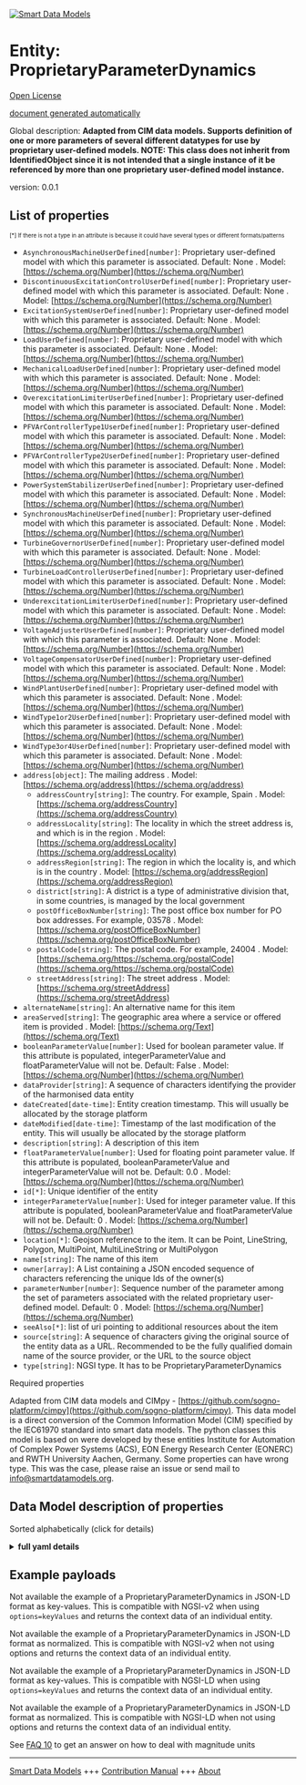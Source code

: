 <!-- 10-Header -->  
[![Smart Data Models](https://smartdatamodels.org/wp-content/uploads/2022/01/SmartDataModels_logo.png "Logo")](https://smartdatamodels.org)  
Entity: ProprietaryParameterDynamics  
====================================<!-- /10-Header -->  
<!-- 15-License -->  
[Open License](https://github.com/smart-data-models//dataModel.EnergyCIM/blob/master/ProprietaryParameterDynamics/LICENSE.md)  
[document generated automatically](https://docs.google.com/presentation/d/e/2PACX-1vTs-Ng5dIAwkg91oTTUdt8ua7woBXhPnwavZ0FxgR8BsAI_Ek3C5q97Nd94HS8KhP-r_quD4H0fgyt3/pub?start=false&loop=false&delayms=3000#slide=id.gb715ace035_0_60)  
<!-- /15-License -->  
<!-- 20-Description -->  
Global description: **Adapted from CIM data models. Supports definition of one or more parameters of several different datatypes for use by proprietary user-defined models.  NOTE: This class does not inherit from IdentifiedObject since it is not intended that a single instance of it be referenced by more than one proprietary user-defined model instance.**  
version: 0.0.1  
<!-- /20-Description -->  
<!-- 30-PropertiesList -->  

## List of properties  

<sup><sub>[*] If there is not a type in an attribute is because it could have several types or different formats/patterns</sub></sup>  
- `AsynchronousMachineUserDefined[number]`: Proprietary user-defined model with which this parameter is associated. Default: None  . Model: [https://schema.org/Number](https://schema.org/Number)- `DiscontinuousExcitationControlUserDefined[number]`: Proprietary user-defined model with which this parameter is associated. Default: None  . Model: [https://schema.org/Number](https://schema.org/Number)- `ExcitationSystemUserDefined[number]`: Proprietary user-defined model with which this parameter is associated. Default: None  . Model: [https://schema.org/Number](https://schema.org/Number)- `LoadUserDefined[number]`: Proprietary user-defined model with which this parameter is associated. Default: None  . Model: [https://schema.org/Number](https://schema.org/Number)- `MechanicalLoadUserDefined[number]`: Proprietary user-defined model with which this parameter is associated. Default: None  . Model: [https://schema.org/Number](https://schema.org/Number)- `OverexcitationLimiterUserDefined[number]`: Proprietary user-defined model with which this parameter is associated. Default: None  . Model: [https://schema.org/Number](https://schema.org/Number)- `PFVArControllerType1UserDefined[number]`: Proprietary user-defined model with which this parameter is associated. Default: None  . Model: [https://schema.org/Number](https://schema.org/Number)- `PFVArControllerType2UserDefined[number]`: Proprietary user-defined model with which this parameter is associated. Default: None  . Model: [https://schema.org/Number](https://schema.org/Number)- `PowerSystemStabilizerUserDefined[number]`: Proprietary user-defined model with which this parameter is associated. Default: None  . Model: [https://schema.org/Number](https://schema.org/Number)- `SynchronousMachineUserDefined[number]`: Proprietary user-defined model with which this parameter is associated. Default: None  . Model: [https://schema.org/Number](https://schema.org/Number)- `TurbineGovernorUserDefined[number]`: Proprietary user-defined model with which this parameter is associated. Default: None  . Model: [https://schema.org/Number](https://schema.org/Number)- `TurbineLoadControllerUserDefined[number]`: Proprietary user-defined model with which this parameter is associated. Default: None  . Model: [https://schema.org/Number](https://schema.org/Number)- `UnderexcitationLimiterUserDefined[number]`: Proprietary user-defined model with which this parameter is associated. Default: None  . Model: [https://schema.org/Number](https://schema.org/Number)- `VoltageAdjusterUserDefined[number]`: Proprietary user-defined model with which this parameter is associated. Default: None  . Model: [https://schema.org/Number](https://schema.org/Number)- `VoltageCompensatorUserDefined[number]`: Proprietary user-defined model with which this parameter is associated. Default: None  . Model: [https://schema.org/Number](https://schema.org/Number)- `WindPlantUserDefined[number]`: Proprietary user-defined model with which this parameter is associated. Default: None  . Model: [https://schema.org/Number](https://schema.org/Number)- `WindType1or2UserDefined[number]`: Proprietary user-defined model with which this parameter is associated. Default: None  . Model: [https://schema.org/Number](https://schema.org/Number)- `WindType3or4UserDefined[number]`: Proprietary user-defined model with which this parameter is associated. Default: None  . Model: [https://schema.org/Number](https://schema.org/Number)- `address[object]`: The mailing address  . Model: [https://schema.org/address](https://schema.org/address)	- `addressCountry[string]`: The country. For example, Spain  . Model: [https://schema.org/addressCountry](https://schema.org/addressCountry)  
	- `addressLocality[string]`: The locality in which the street address is, and which is in the region  . Model: [https://schema.org/addressLocality](https://schema.org/addressLocality)  
	- `addressRegion[string]`: The region in which the locality is, and which is in the country  . Model: [https://schema.org/addressRegion](https://schema.org/addressRegion)  
	- `district[string]`: A district is a type of administrative division that, in some countries, is managed by the local government    
	- `postOfficeBoxNumber[string]`: The post office box number for PO box addresses. For example, 03578  . Model: [https://schema.org/postOfficeBoxNumber](https://schema.org/postOfficeBoxNumber)  
	- `postalCode[string]`: The postal code. For example, 24004  . Model: [https://schema.org/https://schema.org/postalCode](https://schema.org/https://schema.org/postalCode)  
	- `streetAddress[string]`: The street address  . Model: [https://schema.org/streetAddress](https://schema.org/streetAddress)  
- `alternateName[string]`: An alternative name for this item  - `areaServed[string]`: The geographic area where a service or offered item is provided  . Model: [https://schema.org/Text](https://schema.org/Text)- `booleanParameterValue[number]`: Used for boolean parameter value. If this attribute is populated, integerParameterValue and floatParameterValue will not be. Default: False  . Model: [https://schema.org/Number](https://schema.org/Number)- `dataProvider[string]`: A sequence of characters identifying the provider of the harmonised data entity  - `dateCreated[date-time]`: Entity creation timestamp. This will usually be allocated by the storage platform  - `dateModified[date-time]`: Timestamp of the last modification of the entity. This will usually be allocated by the storage platform  - `description[string]`: A description of this item  - `floatParameterValue[number]`: Used for floating point parameter value.  If this attribute is populated, booleanParameterValue and integerParameterValue will not be. Default: 0.0  . Model: [https://schema.org/Number](https://schema.org/Number)- `id[*]`: Unique identifier of the entity  - `integerParameterValue[number]`: Used for integer parameter value.  If this attribute is populated, booleanParameterValue and floatParameterValue will not be. Default: 0  . Model: [https://schema.org/Number](https://schema.org/Number)- `location[*]`: Geojson reference to the item. It can be Point, LineString, Polygon, MultiPoint, MultiLineString or MultiPolygon  - `name[string]`: The name of this item  - `owner[array]`: A List containing a JSON encoded sequence of characters referencing the unique Ids of the owner(s)  - `parameterNumber[number]`: Sequence number of the parameter among the set of parameters associated with the related proprietary user-defined model. Default: 0  . Model: [https://schema.org/Number](https://schema.org/Number)- `seeAlso[*]`: list of uri pointing to additional resources about the item  - `source[string]`: A sequence of characters giving the original source of the entity data as a URL. Recommended to be the fully qualified domain name of the source provider, or the URL to the source object  - `type[string]`: NGSI type. It has to be ProprietaryParameterDynamics  <!-- /30-PropertiesList -->  
<!-- 35-RequiredProperties -->  
Required properties  
<!-- /35-RequiredProperties -->  
<!-- 40-RequiredProperties -->  
Adapted from CIM data models and CIMpy - [https://github.com/sogno-platform/cimpy](https://github.com/sogno-platform/cimpy). This data model is a direct conversion of the Common Information Model (CIM) specified by the IEC61970 standard into smart data models. The python classes this model is based on were developed by these entities Institute for Automation of Complex Power Systems (ACS), EON Energy Research Center (EONERC) and RWTH University Aachen, Germany. Some properties can have wrong type. This was the case, please raise an issue or send mail to info@smartdatamodels.org.  
<!-- /40-RequiredProperties -->  
<!-- 50-DataModelHeader -->  
## Data Model description of properties  
Sorted alphabetically (click for details)  
<!-- /50-DataModelHeader -->  
<!-- 60-ModelYaml -->  
<details><summary><strong>full yaml details</strong></summary>    
```yaml  
ProprietaryParameterDynamics:    
  description: 'Adapted from CIM data models. Supports definition of one or more parameters of several different datatypes for use by proprietary user-defined models.  NOTE: This class does not inherit from IdentifiedObject since it is not intended that a single instance of it be referenced by more than one proprietary user-defined model instance.'    
  properties:    
    AsynchronousMachineUserDefined:    
      description: 'Proprietary user-defined model with which this parameter is associated. Default: None'    
      type: number    
      x-ngsi:    
        model: https://schema.org/Number    
        type: Property    
    DiscontinuousExcitationControlUserDefined:    
      description: 'Proprietary user-defined model with which this parameter is associated. Default: None'    
      type: number    
      x-ngsi:    
        model: https://schema.org/Number    
        type: Property    
    ExcitationSystemUserDefined:    
      description: 'Proprietary user-defined model with which this parameter is associated. Default: None'    
      type: number    
      x-ngsi:    
        model: https://schema.org/Number    
        type: Property    
    LoadUserDefined:    
      description: 'Proprietary user-defined model with which this parameter is associated. Default: None'    
      type: number    
      x-ngsi:    
        model: https://schema.org/Number    
        type: Property    
    MechanicalLoadUserDefined:    
      description: 'Proprietary user-defined model with which this parameter is associated. Default: None'    
      type: number    
      x-ngsi:    
        model: https://schema.org/Number    
        type: Property    
    OverexcitationLimiterUserDefined:    
      description: 'Proprietary user-defined model with which this parameter is associated. Default: None'    
      type: number    
      x-ngsi:    
        model: https://schema.org/Number    
        type: Property    
    PFVArControllerType1UserDefined:    
      description: 'Proprietary user-defined model with which this parameter is associated. Default: None'    
      type: number    
      x-ngsi:    
        model: https://schema.org/Number    
        type: Property    
    PFVArControllerType2UserDefined:    
      description: 'Proprietary user-defined model with which this parameter is associated. Default: None'    
      type: number    
      x-ngsi:    
        model: https://schema.org/Number    
        type: Property    
    PowerSystemStabilizerUserDefined:    
      description: 'Proprietary user-defined model with which this parameter is associated. Default: None'    
      type: number    
      x-ngsi:    
        model: https://schema.org/Number    
        type: Property    
    SynchronousMachineUserDefined:    
      description: 'Proprietary user-defined model with which this parameter is associated. Default: None'    
      type: number    
      x-ngsi:    
        model: https://schema.org/Number    
        type: Property    
    TurbineGovernorUserDefined:    
      description: 'Proprietary user-defined model with which this parameter is associated. Default: None'    
      type: number    
      x-ngsi:    
        model: https://schema.org/Number    
        type: Property    
    TurbineLoadControllerUserDefined:    
      description: 'Proprietary user-defined model with which this parameter is associated. Default: None'    
      type: number    
      x-ngsi:    
        model: https://schema.org/Number    
        type: Property    
    UnderexcitationLimiterUserDefined:    
      description: 'Proprietary user-defined model with which this parameter is associated. Default: None'    
      type: number    
      x-ngsi:    
        model: https://schema.org/Number    
        type: Property    
    VoltageAdjusterUserDefined:    
      description: 'Proprietary user-defined model with which this parameter is associated. Default: None'    
      type: number    
      x-ngsi:    
        model: https://schema.org/Number    
        type: Property    
    VoltageCompensatorUserDefined:    
      description: 'Proprietary user-defined model with which this parameter is associated. Default: None'    
      type: number    
      x-ngsi:    
        model: https://schema.org/Number    
        type: Property    
    WindPlantUserDefined:    
      description: 'Proprietary user-defined model with which this parameter is associated. Default: None'    
      type: number    
      x-ngsi:    
        model: https://schema.org/Number    
        type: Property    
    WindType1or2UserDefined:    
      description: 'Proprietary user-defined model with which this parameter is associated. Default: None'    
      type: number    
      x-ngsi:    
        model: https://schema.org/Number    
        type: Property    
    WindType3or4UserDefined:    
      description: 'Proprietary user-defined model with which this parameter is associated. Default: None'    
      type: number    
      x-ngsi:    
        model: https://schema.org/Number    
        type: Property    
    address:    
      description: The mailing address    
      properties:    
        addressCountry:    
          description: 'The country. For example, Spain'    
          type: string    
          x-ngsi:    
            model: https://schema.org/addressCountry    
            type: Property    
        addressLocality:    
          description: 'The locality in which the street address is, and which is in the region'    
          type: string    
          x-ngsi:    
            model: https://schema.org/addressLocality    
            type: Property    
        addressRegion:    
          description: 'The region in which the locality is, and which is in the country'    
          type: string    
          x-ngsi:    
            model: https://schema.org/addressRegion    
            type: Property    
        district:    
          description: 'A district is a type of administrative division that, in some countries, is managed by the local government'    
          type: string    
          x-ngsi:    
            type: Property    
        postOfficeBoxNumber:    
          description: 'The post office box number for PO box addresses. For example, 03578'    
          type: string    
          x-ngsi:    
            model: https://schema.org/postOfficeBoxNumber    
            type: Property    
        postalCode:    
          description: 'The postal code. For example, 24004'    
          type: string    
          x-ngsi:    
            model: https://schema.org/https://schema.org/postalCode    
            type: Property    
        streetAddress:    
          description: The street address    
          type: string    
          x-ngsi:    
            model: https://schema.org/streetAddress    
            type: Property    
        streetNr:    
          description: Number identifying a specific property on a public street    
          type: string    
          x-ngsi:    
            type: Property    
      type: object    
      x-ngsi:    
        model: https://schema.org/address    
        type: Property    
    alternateName:    
      description: An alternative name for this item    
      type: string    
      x-ngsi:    
        type: Property    
    areaServed:    
      description: The geographic area where a service or offered item is provided    
      type: string    
      x-ngsi:    
        model: https://schema.org/Text    
        type: Property    
    booleanParameterValue:    
      description: 'Used for boolean parameter value. If this attribute is populated, integerParameterValue and floatParameterValue will not be. Default: False'    
      type: number    
      x-ngsi:    
        model: https://schema.org/Number    
        type: Property    
    dataProvider:    
      description: A sequence of characters identifying the provider of the harmonised data entity    
      type: string    
      x-ngsi:    
        type: Property    
    dateCreated:    
      description: Entity creation timestamp. This will usually be allocated by the storage platform    
      format: date-time    
      type: string    
      x-ngsi:    
        type: Property    
    dateModified:    
      description: Timestamp of the last modification of the entity. This will usually be allocated by the storage platform    
      format: date-time    
      type: string    
      x-ngsi:    
        type: Property    
    description:    
      description: A description of this item    
      type: string    
      x-ngsi:    
        type: Property    
    floatParameterValue:    
      description: 'Used for floating point parameter value.  If this attribute is populated, booleanParameterValue and integerParameterValue will not be. Default: 0.0'    
      type: number    
      x-ngsi:    
        model: https://schema.org/Number    
        type: Property    
    id:    
      anyOf:    
        - description: Identifier format of any NGSI entity    
          maxLength: 256    
          minLength: 1    
          pattern: ^[\w\-\.\{\}\$\+\*\[\]`|~^@!,:\\]+$    
          type: string    
          x-ngsi:    
            type: Property    
        - description: Identifier format of any NGSI entity    
          format: uri    
          type: string    
          x-ngsi:    
            type: Property    
      description: Unique identifier of the entity    
      x-ngsi:    
        type: Property    
    integerParameterValue:    
      description: 'Used for integer parameter value.  If this attribute is populated, booleanParameterValue and floatParameterValue will not be. Default: 0'    
      type: number    
      x-ngsi:    
        model: https://schema.org/Number    
        type: Property    
    location:    
      description: 'Geojson reference to the item. It can be Point, LineString, Polygon, MultiPoint, MultiLineString or MultiPolygon'    
      oneOf:    
        - description: Geojson reference to the item. Point    
          properties:    
            bbox:    
              items:    
                type: number    
              minItems: 4    
              type: array    
            coordinates:    
              items:    
                type: number    
              minItems: 2    
              type: array    
            type:    
              enum:    
                - Point    
              type: string    
          required:    
            - type    
            - coordinates    
          title: GeoJSON Point    
          type: object    
          x-ngsi:    
            type: GeoProperty    
        - description: Geojson reference to the item. LineString    
          properties:    
            bbox:    
              items:    
                type: number    
              minItems: 4    
              type: array    
            coordinates:    
              items:    
                items:    
                  type: number    
                minItems: 2    
                type: array    
              minItems: 2    
              type: array    
            type:    
              enum:    
                - LineString    
              type: string    
          required:    
            - type    
            - coordinates    
          title: GeoJSON LineString    
          type: object    
          x-ngsi:    
            type: GeoProperty    
        - description: Geojson reference to the item. Polygon    
          properties:    
            bbox:    
              items:    
                type: number    
              minItems: 4    
              type: array    
            coordinates:    
              items:    
                items:    
                  items:    
                    type: number    
                  minItems: 2    
                  type: array    
                minItems: 4    
                type: array    
              type: array    
            type:    
              enum:    
                - Polygon    
              type: string    
          required:    
            - type    
            - coordinates    
          title: GeoJSON Polygon    
          type: object    
          x-ngsi:    
            type: GeoProperty    
        - description: Geojson reference to the item. MultiPoint    
          properties:    
            bbox:    
              items:    
                type: number    
              minItems: 4    
              type: array    
            coordinates:    
              items:    
                items:    
                  type: number    
                minItems: 2    
                type: array    
              type: array    
            type:    
              enum:    
                - MultiPoint    
              type: string    
          required:    
            - type    
            - coordinates    
          title: GeoJSON MultiPoint    
          type: object    
          x-ngsi:    
            type: GeoProperty    
        - description: Geojson reference to the item. MultiLineString    
          properties:    
            bbox:    
              items:    
                type: number    
              minItems: 4    
              type: array    
            coordinates:    
              items:    
                items:    
                  items:    
                    type: number    
                  minItems: 2    
                  type: array    
                minItems: 2    
                type: array    
              type: array    
            type:    
              enum:    
                - MultiLineString    
              type: string    
          required:    
            - type    
            - coordinates    
          title: GeoJSON MultiLineString    
          type: object    
          x-ngsi:    
            type: GeoProperty    
        - description: Geojson reference to the item. MultiLineString    
          properties:    
            bbox:    
              items:    
                type: number    
              minItems: 4    
              type: array    
            coordinates:    
              items:    
                items:    
                  items:    
                    items:    
                      type: number    
                    minItems: 2    
                    type: array    
                  minItems: 4    
                  type: array    
                type: array    
              type: array    
            type:    
              enum:    
                - MultiPolygon    
              type: string    
          required:    
            - type    
            - coordinates    
          title: GeoJSON MultiPolygon    
          type: object    
          x-ngsi:    
            type: GeoProperty    
      x-ngsi:    
        type: GeoProperty    
    name:    
      description: The name of this item    
      type: string    
      x-ngsi:    
        type: Property    
    owner:    
      description: A List containing a JSON encoded sequence of characters referencing the unique Ids of the owner(s)    
      items:    
        anyOf:    
          - description: Identifier format of any NGSI entity    
            maxLength: 256    
            minLength: 1    
            pattern: ^[\w\-\.\{\}\$\+\*\[\]`|~^@!,:\\]+$    
            type: string    
            x-ngsi:    
              type: Property    
          - description: Identifier format of any NGSI entity    
            format: uri    
            type: string    
            x-ngsi:    
              type: Property    
        description: Unique identifier of the entity    
        x-ngsi:    
          type: Property    
      type: array    
      x-ngsi:    
        type: Property    
    parameterNumber:    
      description: 'Sequence number of the parameter among the set of parameters associated with the related proprietary user-defined model. Default: 0'    
      type: number    
      x-ngsi:    
        model: https://schema.org/Number    
        type: Property    
    seeAlso:    
      description: list of uri pointing to additional resources about the item    
      oneOf:    
        - items:    
            format: uri    
            type: string    
          minItems: 1    
          type: array    
        - format: uri    
          type: string    
      x-ngsi:    
        type: Property    
    source:    
      description: 'A sequence of characters giving the original source of the entity data as a URL. Recommended to be the fully qualified domain name of the source provider, or the URL to the source object'    
      type: string    
      x-ngsi:    
        type: Property    
    type:    
      description: NGSI type. It has to be ProprietaryParameterDynamics    
      enum:    
        - ProprietaryParameterDynamics    
      type: string    
      x-ngsi:    
        type: Property    
  required: []    
  type: object    
  x-derived-from: ""    
  x-disclaimer: 'Redistribution and use in source and binary forms, with or without modification, are permitted  provided that the license conditions are met. Copyleft (c) 2022 Contributors to Smart Data Models Program'    
  x-license-url: https://github.com/smart-data-models/dataModel.EnergyCIM/blob/master/ProprietaryParameterDynamics/LICENSE.md    
  x-model-schema: https://smart-data-models.github.io/dataModels.CIMEnergyClasses/ProprietaryParameterDynamics/schema.json    
  x-model-tags: ""    
  x-version: 0.0.1    
```  
</details>    
<!-- /60-ModelYaml -->  
<!-- 70-MiddleNotes -->  
<!-- /70-MiddleNotes -->  
<!-- 80-Examples -->  
## Example payloads    
Not available the example of a ProprietaryParameterDynamics in JSON-LD format as key-values. This is compatible with NGSI-v2 when  using `options=keyValues` and returns the context data of an individual entity.  
Not available the example of a ProprietaryParameterDynamics in JSON-LD format as normalized. This is compatible with NGSI-v2 when not using options and returns the context data of an individual entity.  
Not available the example of a ProprietaryParameterDynamics in JSON-LD format as key-values. This is compatible with NGSI-LD when  using `options=keyValues` and returns the context data of an individual entity.  
Not available the example of a ProprietaryParameterDynamics in JSON-LD format as normalized. This is compatible with NGSI-LD when not using options and returns the context data of an individual entity.  
<!-- /80-Examples -->  
<!-- 90-FooterNotes -->  
<!-- /90-FooterNotes -->  
<!-- 95-Units -->  
See [FAQ 10](https://smartdatamodels.org/index.php/faqs/) to get an answer on how to deal with magnitude units  
<!-- /95-Units -->  
<!-- 97-LastFooter -->  
---  
[Smart Data Models](https://smartdatamodels.org) +++ [Contribution Manual](https://bit.ly/contribution_manual) +++ [About](https://bit.ly/Introduction_SDM)<!-- /97-LastFooter -->  
